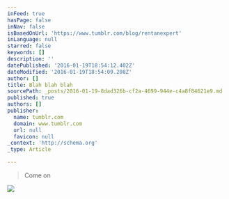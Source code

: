```yaml
---
inFeed: true
hasPage: false
inNav: false
isBasedOnUrl: 'https://www.tumblr.com/blog/rentanexpert'
inLanguage: null
starred: false
keywords: []
description: ''
datePublished: '2016-01-19T18:54:12.402Z'
dateModified: '2016-01-19T18:54:09.208Z'
author: []
title: Blah blah blah
sourcePath: _posts/2016-01-19-8dad326b-cf2a-4699-944e-c4a8f84621e9.md
published: true
authors: []
publisher:
  name: tumblr.com
  domain: www.tumblr.com
  url: null
  favicon: null
_context: 'http://schema.org'
_type: Article

---
```

> Come on

![](https://s3-us-west-2.amazonaws.com/the-grid-img/p/976496bd6a322dadb1b4f470266211c239324d83.gif)